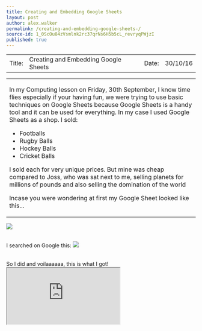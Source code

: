 ```yaml
---
title: Creating and Embedding Google Sheets 
layout: post
author: alex.walker
permalink: /creating-and-embedding-google-sheets-/
source-id: 1_0ScOu84zVsmlnk2rc37qrNs6H5b5cL_revryqPWjzI
published: true
---
```

<table>
  <tr>
    <td>Title:  </td>
    <td>Creating and Embedding Google Sheets</td>
    <td> Date:  </td>
    <td>30/10/16</td>
  </tr>
</table>

<table><td><p>In my Computing lesson on Friday, 30th September, I know time flies especially if your having fun, we were trying to use basic techniques on Google Sheets because Google Sheets is a handy tool and it can be used for everything. In my case I used Google Sheets as a shop. I sold:</p>
<ul>
  <li>Footballs</li>
  <li>Rugby Balls</li>
  <li>Hockey Balls</li>
  <li>Cricket Balls</li>
</ul>
<p> I sold each for very unique prices. But mine was cheap compared to Joss, who was sat next to me, selling planets for millions of pounds and also selling the domination of the world</p>
<p> Incase you were wondering at first my Google Sheet looked like this...</p></td></table>
<table>
<img src="https://imageshack.com/i/plsZzV0Tp"> 
</table>
I searched on Google this:

<table>
<img src="https://imagizer.imageshack.us/v2/1366x352q90/924/7opDcc.png">
</table>
So I did and voilaaaaaa, this is what I got!
<centre>
<iframe src="https://docs.google.com/spreadsheets/d/1Kdv6faxP1GgXb0eQf-W2uClGqUEVXkrym98WAmdV0MQ/pubhtml?widget=true&amp;headers=false"></iframe>
</centre>

